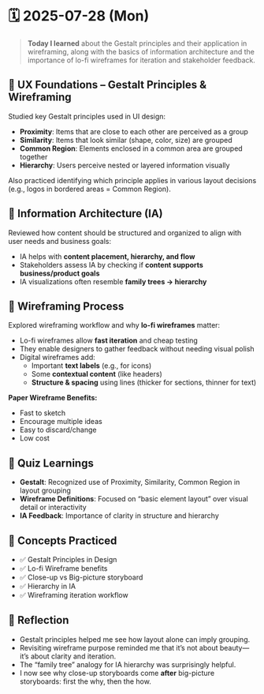 # 🗓️ 2025-07-28 (Mon)

> **Today I learned** about the Gestalt principles and their application in wireframing, along with the basics of information architecture and the importance of lo-fi wireframes for iteration and stakeholder feedback.

## 📘 UX Foundations – Gestalt Principles & Wireframing

Studied key Gestalt principles used in UI design:

- **Proximity**: Items that are close to each other are perceived as a group  
- **Similarity**: Items that look similar (shape, color, size) are grouped  
- **Common Region**: Elements enclosed in a common area are grouped together  
- **Hierarchy**: Users perceive nested or layered information visually  

Also practiced identifying which principle applies in various layout decisions (e.g., logos in bordered areas = Common Region).

## 🧩 Information Architecture (IA)

Reviewed how content should be structured and organized to align with user needs and business goals:

- IA helps with **content placement, hierarchy, and flow**
- Stakeholders assess IA by checking if **content supports business/product goals**
- IA visualizations often resemble **family trees → hierarchy**

## 🧪 Wireframing Process

Explored wireframing workflow and why **lo-fi wireframes** matter:

- Lo-fi wireframes allow **fast iteration** and cheap testing
- They enable designers to gather feedback without needing visual polish
- Digital wireframes add:
  - Important **text labels** (e.g., for icons)
  - Some **contextual content** (like headers)
  - **Structure & spacing** using lines (thicker for sections, thinner for text)

**Paper Wireframe Benefits:**
- Fast to sketch  
- Encourage multiple ideas  
- Easy to discard/change  
- Low cost

## 🔁 Quiz Learnings

- **Gestalt**: Recognized use of Proximity, Similarity, Common Region in layout grouping
- **Wireframe Definitions**: Focused on “basic element layout” over visual detail or interactivity
- **IA Feedback**: Importance of clarity in structure and hierarchy

## 🧠 Concepts Practiced

- ✅ Gestalt Principles in Design  
- ✅ Lo-fi Wireframe benefits  
- ✅ Close-up vs Big-picture storyboard  
- ✅ Hierarchy in IA  
- ✅ Wireframing iteration workflow

## 🧠 Reflection

- Gestalt principles helped me see how layout alone can imply grouping.  
- Revisiting wireframe purpose reminded me that it’s not about beauty—it’s about clarity and iteration.  
- The “family tree” analogy for IA hierarchy was surprisingly helpful.  
- I now see why close-up storyboards come **after** big-picture storyboards: first the why, then the how.
